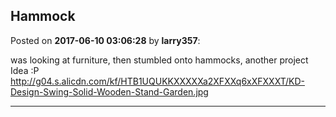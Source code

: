 ## Hammock
Posted on **2017-06-10 03:06:28** by **larry357**:

was looking at furniture, then stumbled onto hammocks, another project Idea :P
http://g04.s.alicdn.com/kf/HTB1UQUKKXXXXXa2XFXXq6xXFXXXT/KD-Design-Swing-Solid-Wooden-Stand-Garden.jpg

---

